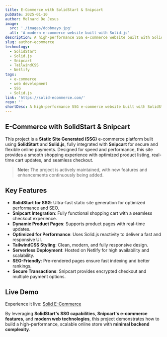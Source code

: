 ```yaml
---
title: E-Commerce with SolidStart & Snipcart
pubDate: 2025-01-10
author: Melnard De Jesus
image:
  src: './images/dobbmayo.jpg'
  alt: 'A modern e-commerce website built with Solid.js'
description: A high-performance SSG e-commerce website built with SolidStart and Solid.js, featuring seamless Snipcart integration for a smooth checkout experience. Optimized for speed, SEO, and scalability, this platform delivers a fast, engaging shopping experience.
slug: author-ecommerce
technology:
  - SolidStart
  - Solid.js
  - Snipcart
  - TailwindCSS
  - Netlify
tags:
  - e-commerce
  - web development
  - SSG
  - Solid.js
link: 'https://solid-ecommerce.com/'
repo: ''
shortDesc: A high-performance SSG e-commerce website built with SolidStart and Solid.js, featuring seamless Snipcart integration for a smooth checkout experience. Optimized for speed, SEO, and scalability.
---
```


## E-Commerce with SolidStart & Snipcart

This project is a **Static Site Generated (SSG)** e-commerce platform built using **SolidStart** and **Solid.js**, fully integrated with **Snipcart** for secure and flexible online payments. Designed for speed and performance, this site provides a smooth shopping experience with optimized product listing, real-time cart updates, and seamless checkout.

> **Note:** The project is actively maintained, with new features and enhancements continuously being added.

## Key Features

- **SolidStart for SSG**: Ultra-fast static site generation for optimized performance and SEO.
- **Snipcart Integration**: Fully functional shopping cart with a seamless checkout experience.
- **Dynamic Product Pages**: Supports product pages with real-time updates.
- **Optimized for Performance**: Uses Solid.js reactivity to deliver a fast and responsive UI.
- **TailwindCSS Styling**: Clean, modern, and fully responsive design.
- **Serverless Deployment**: Hosted on Netlify for high availability and scalability.
- **SEO-Friendly**: Pre-rendered pages ensure fast indexing and better rankings.
- **Secure Transactions**: Snipcart provides encrypted checkout and multiple payment options.

## Live Demo

Experience it live: [Solid E-Commerce](https://development--dobbmayo.netlify.app/)

By leveraging **SolidStart's SSG capabilities**, **Snipcart's e-commerce features**, and **modern web technologies**, this project demonstrates how to build a high-performance, scalable online store with **minimal backend complexity**.
